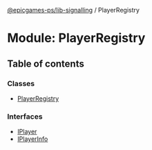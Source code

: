 [@epicgames-ps/lib-signalling](../README.md) / PlayerRegistry

# Module: PlayerRegistry

## Table of contents

### Classes

- [PlayerRegistry](../classes/PlayerRegistry.PlayerRegistry.md)

### Interfaces

- [IPlayer](../interfaces/PlayerRegistry.IPlayer.md)
- [IPlayerInfo](../interfaces/PlayerRegistry.IPlayerInfo.md)
